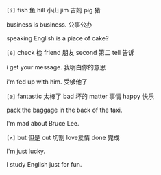 `[i]`  fish 鱼	hill 小山		jim 吉姆		pig 猪

business is business.  公事公办

speaking English is a piace of cake?



`[e]`  check 检	friend 朋友	second 第二	tell 告诉

i get your message.  我明白你的意思

i'm fed up with him.  受够他了



`[æ]`   fantastic  太棒了	bad 坏的 	matter 事情		happy 快乐

pack the  baggage in the back of the taxi.

I'm mad about Bruce Lee.

`[ʌ]`	but 但是		cut 切割		love爱情		done 完成

I'm just lucky.

I study English just for fun.

